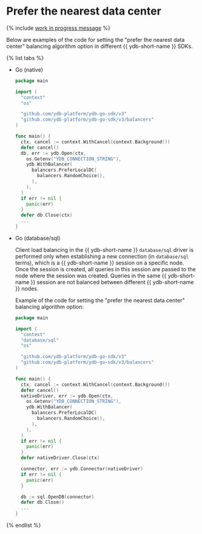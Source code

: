 # Prefer the nearest data center

{% include [work in progress message](_includes/addition.md) %}

Below are examples of the code for setting the "prefer the nearest data center" balancing algorithm option in different {{ ydb-short-name }} SDKs.

{% list tabs %}

- Go (native)

   ```go
   package main

   import (
     "context"
     "os"

     "github.com/ydb-platform/ydb-go-sdk/v3"
     "github.com/ydb-platform/ydb-go-sdk/v3/balancers"
   )

   func main() {
     ctx, cancel := context.WithCancel(context.Background())
     defer cancel()
     db, err := ydb.Open(ctx,
       os.Getenv("YDB_CONNECTION_STRING"),
       ydb.WithBalancer(
         balancers.PreferLocalDC(
           balancers.RandomChoice(),
         ),
       ),
     )
     if err != nil {
       panic(err)
     }
     defer db.Close(ctx)
     ...
   }
   ```

- Go (database/sql)

   Client load balancing in the {{ ydb-short-name }} `database/sql` driver is performed only when establishing a new connection (in `database/sql` terms), which is a {{ ydb-short-name }} session on a specific node. Once the session is created, all queries in this session are passed to the node where the session was created. Queries in the same {{ ydb-short-name }} session are not balanced between different {{ ydb-short-name }} nodes.

   Example of the code for setting the "prefer the nearest data center" balancing algorithm option:

   ```go
   package main

   import (
     "context"
     "database/sql"
     "os"

     "github.com/ydb-platform/ydb-go-sdk/v3"
     "github.com/ydb-platform/ydb-go-sdk/v3/balancers"
   )

   func main() {
     ctx, cancel := context.WithCancel(context.Background())
     defer cancel()
     nativeDriver, err := ydb.Open(ctx,
       os.Getenv("YDB_CONNECTION_STRING"),
       ydb.WithBalancer(
         balancers.PreferLocalDC(
           balancers.RandomChoice(),
         ),
       ),
     )
     if err != nil {
       panic(err)
     }
     defer nativeDriver.Close(ctx)

     connector, err := ydb.Connector(nativeDriver)
     if err != nil {
       panic(err)
     }

     db := sql.OpenDB(connector)
     defer db.Close()
     ...
   }
   ```

{% endlist %}
